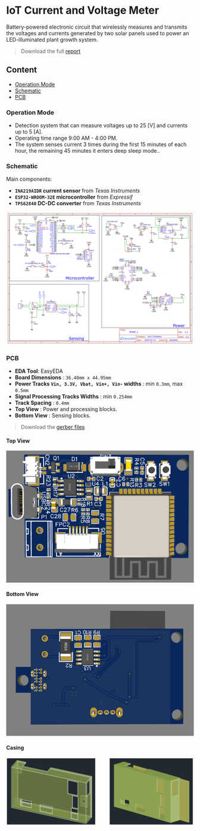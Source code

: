 # IoT Current and Voltage Meter

Battery-powered electronic circuit that wirelessly measures and transmits the voltages and currents generated by two solar panels used to power an LED-illuminated plant growth system.

> Download the full [report](./Current_Voltage_Meter_Spanish.pdf)

## Content
- [Operation Mode](README.md#operation-mode)
- [Schematic](README.md#schematic)
- [PCB](README.md#pcb)

### Operation Mode
- Detection system that can measure voltages up to 25 [V] and currents up to 5 [A].
- Operating time range 9:00 AM - 4:00 PM.
- The system senses current 3 times during the first 15 minutes of each hour, the remaining 45 minutes it enters deep sleep mode..

### Schematic
Main components:
- **`INA219AIDR` current sensor** from *Texas Instruments*
- **`ESP32-WROOM-32E` microcontroller** from *Expressif*
- **`TPS62840` DC-DC converter** from *Texas Instruments*

![Schematic](schematic.png)

### PCB
- **EDA Tool**: EasyEDA
- **Board Dimensions** : `36.40mm x 44.95mm`
- **Power Tracks `Vin, 3.3V, Vbat, Vin+, Vin-` widths** : min `0.3mm`, max `0.5mm`
- **Signal Processing Tracks Widths** : min `0.254mm`
- **Track Spacing** : `0.4mm`
- **Top View** : Power and processing blocks.
- **Bottom View** : Sensing blocks.

> Download the [gerber files](./Gerber/)

#### Top View
![PCB top view](pcb-top.png)

#### Bottom View
![PCB bottom view](pcb-bottom.png)

#### Casing
![Casing](casing.png)
